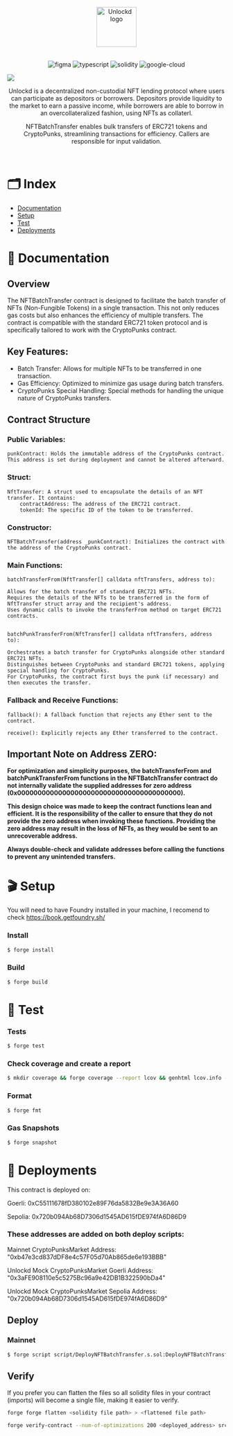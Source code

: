 <p align="center" style="margin-bottom:32px">
  <a href="https://unlockd.finance">
    <img alt="Unlockd logo" src="https://miro.medium.com/max/660/1*YEp9mC_4sVUuFpBzatz3dQ.png" width="auto" height="92px" />
  </a>
  <!-- <a href="https://unlockd.finance">
    <img alt="Unlockd logo" src="https://halborn.com/wp-content/uploads/2021/10/audited-by-halborn-green.png.webp" width="auto" height="92px" />
  </a> -->
  
</p>

<p align="center">
    <img src="https://img.shields.io/badge/Figma-F24E1E?style=for-the-badge&logo=figma&logoColor=white" alt="figma"/>
    <img src="https://img.shields.io/badge/TypeScript-007ACC?style=for-the-badge&logo=typescript&logoColor=white" alt="typescript"/>   
    <img src="https://img.shields.io/badge/Solidity-e6e6e6?style=for-the-badge&logo=solidity&logoColor=black" alt="solidity"/>  
    <img src="https://img.shields.io/badge/Google_Cloud-4285F4?style=for-the-badge&logo=google-cloud&logoColor=white" alt="google-cloud"/>

[![](https://dcbadge.vercel.app/api/server/unlockd)](https://discord.gg/unlockd)

</p>

<p align="center">
Unlockd is a decentralized non-custodial NFT lending protocol where users can participate as depositors or borrowers. Depositors provide liquidity to the market to earn a passive income, while borrowers are able to borrow in an overcollateralized fashion, using NFTs as collaterl.
</p>

<p align="center">
NFTBatchTransfer enables bulk transfers of ERC721 tokens and CryptoPunks, streamlining transactions for efficiency. Callers are responsible for input validation.
</p>
<br/>

# 🗂️ Index

- [Documentation](#-documentation)
- [Setup](#-setup)
- [Test](#-test)
- [Deployments](#-deployments)


# 📝 Documentation

## Overview
The NFTBatchTransfer contract is designed to facilitate the batch transfer of NFTs (Non-Fungible Tokens) in a single transaction. This not only reduces gas costs but also enhances the efficiency of multiple transfers. The contract is compatible with the standard ERC721 token protocol and is specifically tailored to work with the CryptoPunks contract.

## Key Features:

- Batch Transfer: Allows for multiple NFTs to be transferred in one transaction.
- Gas Efficiency: Optimized to minimize gas usage during batch transfers.
- CryptoPunks Special Handling: Special methods for handling the unique nature of CryptoPunks transfers.

## Contract Structure

### Public Variables:
    punkContract: Holds the immutable address of the CryptoPunks contract. This address is set during deployment and cannot be altered afterward.

### Struct:
    NftTransfer: A struct used to encapsulate the details of an NFT transfer. It contains:
        contractAddress: The address of the ERC721 contract.
        tokenId: The specific ID of the token to be transferred.

### Constructor:
    NFTBatchTransfer(address _punkContract): Initializes the contract with the address of the CryptoPunks contract.

### Main Functions:

    batchTransferFrom(NftTransfer[] calldata nftTransfers, address to):
    
    Allows for the batch transfer of standard ERC721 NFTs.
    Requires the details of the NFTs to be transferred in the form of NftTransfer struct array and the recipient's address.
    Uses dynamic calls to invoke the transferFrom method on target ERC721 contracts.
    
    
    batchPunkTransferFrom(NftTransfer[] calldata nftTransfers, address to):
    
    Orchestrates a batch transfer for CryptoPunks alongside other standard ERC721 NFTs.
    Distinguishes between CryptoPunks and standard ERC721 tokens, applying special handling for CryptoPunks.
    For CryptoPunks, the contract first buys the punk (if necessary) and then executes the transfer.

### Fallback and Receive Functions:
    
    fallback(): A fallback function that rejects any Ether sent to the contract.
    
    receive(): Explicitly rejects any Ether transferred to the contract.

## Important Note on Address ZERO:

<div align="left">

**For optimization and simplicity purposes, the batchTransferFrom and batchPunkTransferFrom functions in the NFTBatchTransfer contract do not internally validate the supplied addresses for zero address (0x0000000000000000000000000000000000000000).**

**This design choice was made to keep the contract functions lean and efficient. It is the responsibility of the caller to ensure that they do not provide the zero address when invoking these functions. Providing the zero address may result in the loss of NFTs, as they would be sent to an unrecoverable address.**

**Always double-check and validate addresses before calling the functions to prevent any unintended transfers.**

</div>

# 🎬 Setup


You will need to have Foundry installed in your machine, I recomend to check https://book.getfoundry.sh/

### Install

```bash
$ forge install
```

### Build

```bash
$ forge build
```

# 🧪 Test


### Tests

```bash
$ forge test
```

### Check coverage and create a report

```bash
$ mkdir coverage && forge coverage --report lcov && genhtml lcov.info --branch-coverage --output-dir coverage
```

### Format

```bash
$ forge fmt
```

### Gas Snapshots

```bash
$ forge snapshot
```


# 🚀 Deployments


This contract is deployed on: 

Goerli: 0xC55111678fD380102e89F76da5832Be9e3A36A60

Sepolia: 0x720b094Ab68D7306d1545AD615fDE974fA6D86D9

### These addresses are added on both deploy scripts: 


Mainnet CryptoPunksMarket Address: "0xb47e3cd837dDF8e4c57F05d70Ab865de6e193BBB"

Unlockd Mock CryptoPunksMarket Goerli Address: "0x3aFE908110e5c5275Bc96a9e42DB1B322590bDa4"

Unlockd Mock CryptoPunksMarket Sepolia Address: "0x720b094Ab68D7306d1545AD615fDE974fA6D86D9"

## Deploy

### Mainnet

```bash
$ forge script script/DeployNFTBatchTransfer.s.sol:DeployNFTBatchTransfer --rpc-url <your_rpc_url> --private-key <your_private_key> --broadcast -vvvv
```

## Verify

If you prefer you can flatten the files so all solidity files in your contract (imports) will become a single file, making it easier to verify.

```bash
forge forge flatten <solidity file path> > <flattened file path>
```

```bash
forge verify-contract --num-of-optimizations 200 <deployed_address> src/NFTBatchTransferFlattened.sol:NFTBatchTransfer --etherscan-api-key <etherscan_api_key> --chain <chainId>
```